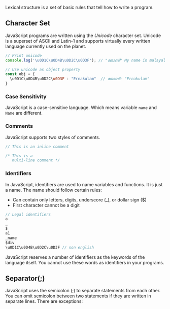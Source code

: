 Lexical structure is a set of basic rules that tell how to write a program.

## Character Set
JavaScript programs are written using the _Unicode_ character set. Unicode is a superset of ASCII and Latin-1 and supports virtually every written language currently used on the planet.
```javascript
// Print unicode
console.log('\u0D1C\u0D4B\u0D2C\u0D3F'); // "ജോബി" My name in malayalam language

// Use unicode as object property
const obj = {
  \u0D1C\u0D4B\u0D2C\u0D3F : "Ernakulam"  // ജോബി: "Ernakulam"
}
```

### Case Sensitivity
JavaScript is a case-sensitive language. Which means variable `name` and `Name` are different.

### Comments
JavaScript supports two styles of comments.
```javascript
// This is an inline comment

/* This is a 
   multi-line comment */ 
```

### Identifiers
In JavaScript, identifiers are used to name variables and functions. It is just a name. The name should follow certain rules:
* Can contain only letters, digits, underscore (_), or dollar sign ($)
* First character cannot be a digit
```javascript
// Legal identifiers
a
_
$
a1
_name
$div
\u0D1C\u0D4B\u0D2C\u0D3F // non english
```

JavaScript reserves a number of identifiers as the keywords of the language itself. You cannot use these words as identifiers in your programs.

## Separator(;)
JavaScript uses the semicolon (;) to separate statements from each other. You can omit semicolon between two statements if they are written in separate lines. There are exceptions: